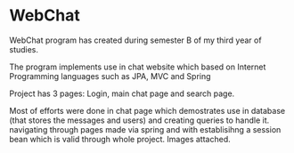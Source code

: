 # WebChat

WebChat program has created during semester B of my third year of studies.

The program implements use in chat website which based on Internet Programming languages such as JPA, MVC and Spring

Project has 3 pages: Login, main chat page and search page.

Most of efforts were done in chat page which demostrates use in database (that stores the messages and users) and creating queries to handle it.
navigating through pages made via spring and with establisihng a session bean which is valid through whole project. Images attached.

